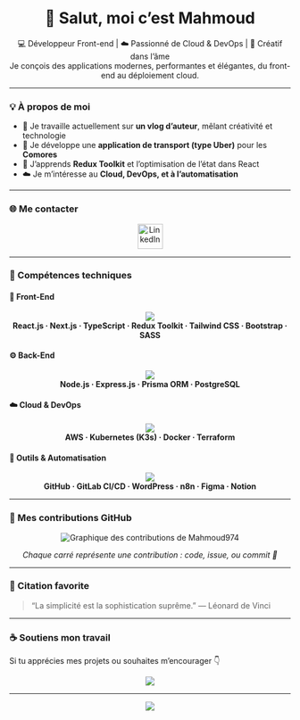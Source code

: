<h1 align="center">👋 Salut, moi c’est Mahmoud</h1>

<p align="center">
💻 Développeur Front-end | ☁️ Passionné de Cloud & DevOps | 🎨 Créatif dans l’âme  
<br/>
Je conçois des applications modernes, performantes et élégantes, du front-end au déploiement cloud.
</p>

---

### 💡 À propos de moi  
- 🎥 Je travaille actuellement sur **un vlog d’auteur**, mêlant créativité et technologie  
- 🚖 Je développe une **application de transport (type Uber)** pour les **Comores**  
- 🌱 J’apprends **Redux Toolkit** et l’optimisation de l’état dans React  
- ☁️ Je m’intéresse au **Cloud, DevOps, et à l’automatisation**  

---

### 🌐 Me contacter  
<p align="center">
<a href="https://www.linkedin.com/in/mahamoudmoussa1" target="_blank">
  <img src="https://skillicons.dev/icons?i=linkedin" width="45" alt="LinkedIn"/>
</a>
</p>

---

### 🧠 Compétences techniques  

#### 🎨 Front-End  
<p align="center">
  <img src="https://skillicons.dev/icons?i=react,nextjs,typescript,redux,tailwind,bootstrap,sass" /><br/>
  <b>React.js · Next.js · TypeScript · Redux Toolkit · Tailwind CSS · Bootstrap · SASS</b>
</p>

#### ⚙️ Back-End  
<p align="center">
  <img src="https://skillicons.dev/icons?i=nodejs,express,prisma,postgresql" /><br/>
  <b>Node.js · Express.js · Prisma ORM · PostgreSQL</b>
</p>

#### ☁️ Cloud & DevOps  
<p align="center">
  <img src="https://skillicons.dev/icons?i=aws,kubernetes,docker,terraform" /><br/>
  <b>AWS · Kubernetes (K3s) · Docker · Terraform</b>
</p>

#### 🔧 Outils & Automatisation  
<p align="center">
  <img src="https://skillicons.dev/icons?i=github,gitlab,wordpress,n8n,figma,notion" /><br/>
  <b>GitHub · GitLab CI/CD · WordPress · n8n · Figma · Notion</b>
</p>

---

### 📅 Mes contributions GitHub  
<p align="center">
  <img src="https://ghchart.rshah.org/006AFF/Mahmoud974" alt="Graphique des contributions de Mahmoud974" />
</p>

<p align="center">
  <i>Chaque carré représente une contribution : code, issue, ou commit 💪</i>
</p>

---

### 💬 Citation favorite  
> “La simplicité est la sophistication suprême.” — Léonard de Vinci  

---

### ☕ Soutiens mon travail  
Si tu apprécies mes projets ou souhaites m’encourager 👇  
<p align="center">
  <a href="https://paypal.me/@Mahmoud974">
    <img src="https://img.shields.io/badge/Soutenir%20sur-PayPal-00457C?style=for-the-badge&logo=paypal&logoColor=white"/>
  </a>
</p>

---

<p align="center">
  <img src="https://visitcount.itsvg.in/api?id=Mahmoud974&label=Visiteurs&color=6&icon=5&pretty=true" />
</p>

